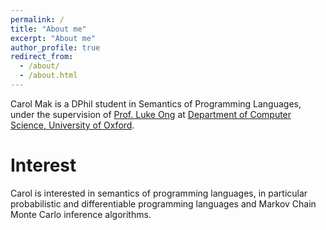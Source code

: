 ```yaml
---
permalink: /
title: "About me"
excerpt: "About me"
author_profile: true
redirect_from:
  - /about/
  - /about.html
---
```


Carol Mak is a DPhil student in Semantics of Programming Languages,
under the supervision of [Prof. Luke Ong](https://www.cs.ox.ac.uk/people/luke.ong/)
at [Department of Computer Science, University of Oxford](http://www.cs.ox.ac.uk/).

Interest
======
Carol is interested in
semantics of programming languages,
in particular probabilistic and differentiable programming languages and 
Markov Chain Monte Carlo inference algorithms.